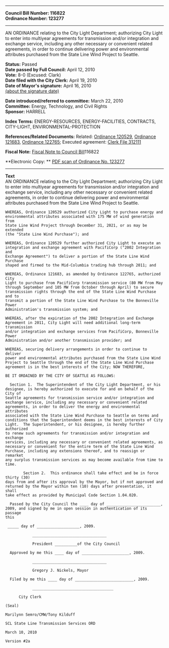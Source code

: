 * * * * *  
  
**Council Bill Number: [](#h0)[](#h2)116822**   
**Ordinance Number: 123277**  
  
* * * * *  
  
AN ORDINANCE relating to the City Light Department; authorizing City Light to enter into multiyear agreements for transmission and/or integration and exchange service, including any other necessary or convenient related agreements, in order to continue delivering power and environmental attributes purchased from the State Line Wind Project to Seattle.  
  
**Status:** Passed   
**Date passed by Full Council:** April 12, 2010   
**Vote:** 8-0 (Excused: Clark)   
**Date filed with the City Clerk:** April 19, 2010   
**Date of Mayor's signature:** April 16, 2010   
[(about the signature date)](/~public/approvaldate.htm)   
  
  
**Date introduced/referred to committee:** March 22, 2010   
**Committee:** Energy, Technology, and Civil Rights   
**Sponsor:** HARRELL   
  
**Index Terms:** ENERGY-RESOURCES, ENERGY-FACILITIES, CONTRACTS, CITY-LIGHT, ENVIRONMENTAL-PROTECTION  
  
**References/Related Documents:** Related: [Ordinance 120529](http://clerk.ci.seattle.wa.us/~scripts/nph-brs.exe?s1=&s3=&s4=120529&s2=&s5=&Sect4=AND&l=20&Sect2=THESON&Sect3=PLURON&Sect5=CBORY&Sect6=HITOFF&d=ORDF&p=1&u=/~public/cbory.htm&r=0&f=S), [Ordinance 121683](http://clerk.ci.seattle.wa.us/~scripts/nph-brs.exe?s1=&s3=&s4=121683&s2=&s5=&Sect4=AND&l=20&Sect2=THESON&Sect3=PLURON&Sect5=CBORY&Sect6=HITOFF&d=ORDF&p=1&u=/~public/cbory.htm&r=0&f=S), [Ordinance 122765](http://clerk.ci.seattle.wa.us/~scripts/nph-brs.exe?s1=&s3=&s4=122765&s2=&s5=&Sect4=AND&l=20&Sect2=THESON&Sect3=PLURON&Sect5=CBORY&Sect6=HITOFF&d=ORDF&p=1&u=/~public/cbory.htm&r=0&f=S); Executed agreement: [Clerk File 312111](http://clerk.ci.seattle.wa.us/~scripts/nph-brs.exe?s1=&s3=312111&s2=&s4=&Sect4=AND&l=20&Sect2=THESON&Sect3=PLURON&Sect5=CFCF1&Sect6=HITOFF&d=CFCF&p=1&u=/~public/cfcf1.htm&r=0&f=S)  
  
**Fiscal Note:** [Fiscal Note to Council Bill](http://clerk.seattle.gov/~public/fnote/116822.htm)[](#h1)[](#h3)116822  
  
**Electronic Copy: ** [PDF scan of Ordinance No. 123277](/~archives/Ordinances/Ord_123277.pdf)  
  
* * * * *  
  
**Text**  
    AN ORDINANCE relating to the City Light Department; authorizing City Light  
    to enter into multiyear agreements for transmission and/or integration and  
    exchange service, including any other necessary or convenient related  
    agreements, in order to continue delivering power and environmental  
    attributes purchased from the State Line Wind Project to Seattle.  
  
    WHEREAS, Ordinance 120529 authorized City Light to purchase energy and  
    environmental attributes associated with 175 MW of wind generation from  
    State Line Wind Project through December 31, 2021, or as may be extended  
    (the "State Line Wind Purchase"); and  
  
    WHEREAS, Ordinance 120529 further authorized City Light to execute an  
    integration and exchange agreement with PacifiCorp ("2002 Integration and  
    Exchange Agreement") to deliver a portion of the State Line Wind Purchase  
    shaped and firmed to the Mid-Columbia trading hub through 2011; and  
  
    WHEREAS, Ordinance 121683, as amended by Ordinance 122765, authorized City  
    Light to purchase from PacifiCorp transmission service (80 MW from May  
    through September and 105 MW from October through April) to secure  
    transmission rights through the end of the State Line Wind Purchase and to  
    transmit a portion of the State Line Wind Purchase to the Bonneville Power  
    Administration's transmission system; and  
  
    WHEREAS, after the expiration of the 2002 Integration and Exchange  
    Agreement in 2011, City Light will need additional long-term transmission  
    and/or integration and exchange services from PacifiCorp, Bonneville Power  
    Administration and/or another transmission provider; and  
  
    WHEREAS, securing delivery arrangements in order to continue to deliver  
    power and environmental attributes purchased from the State Line Wind  
    Project to Seattle through the end of the State Line Wind Purchase  
    agreement is in the best interests of the City; NOW THEREFORE,  
  
    BE IT ORDAINED BY THE CITY OF SEATTLE AS FOLLOWS:  
  
      Section 1.  The Superintendent of the City Light Department, or his  
    designee, is hereby authorized to execute for and on behalf of the City of  
    Seattle agreements for transmission service and/or integration and  
    exchange service, including any necessary or convenient related  
    agreements, in order to deliver the energy and environmental attributes  
    associated with the State Line Wind Purchase to Seattle on terms and  
    conditions that the Superintendent deems in the best interests of City  
    Light.  The Superintendent, or his designee, is hereby further authorized  
    to renew such agreements for transmission and/or integration and exchange  
    services, including any necessary or convenient related agreements, as  
    necessary or convenient for the entire term of the State Line Wind  
    Purchase, including any extensions thereof, and to reassign or remarket  
    any surplus transmission services as may become available from time to  
    time.  
  
            Section 2.  This ordinance shall take effect and be in force thirty (30)  
    days from and after its approval by the Mayor, but if not approved and  
    returned by the Mayor within ten (10) days after presentation, it shall  
    take effect as provided by Municipal Code Section 1.04.020.  
  
      Passed by the City Council the ____ day of ________________________,  
    2009, and signed by me in open session in authentication of its passage  
    this  
  
     _____ day of ___________________, 2009.  
  
                _________________________________  
  
                President __________of the City Council  
  
      Approved by me this ____ day of _____________________, 2009.  
  
                _________________________________  
  
                Gregory J. Nickels, Mayor  
  
      Filed by me this ____ day of __________________________, 2009.  
  
                ____________________________________  
  
          City Clerk  
  
    (Seal)  
  
    Marilynn Semro/CMW/Tony Kilduff  
  
    SCL State Line Transmission Services ORD  
  
    March 10, 2010  
  
    Version #2a  
